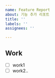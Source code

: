 ```yaml
---
name: Feature Report
about: 기능 추가 리포트
title: ''
labels: ''
assignees: ''

---
```


## Work
- [ ] work1
- [ ] work2..
